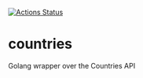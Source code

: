 [![Actions Status](https://github.com/georgesafta/countries/workflows/Go/badge.svg)](https://github.com/georgesafta/countries/actions)

# countries
Golang wrapper over the Countries API
